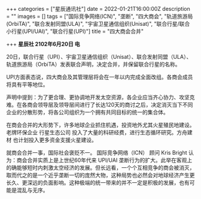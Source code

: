 +++
categories = ["星辰通讯社"]
date = 2022-01-21T16:00:00Z
description = ""
images = []
tags = ["国际竞争网络(ICN)", "垄断", "四大商会", "轨道旅游局(OrbiTA)", "联合发射同盟(ULA)", "宇宙卫星通信组织(Unisat)", "联合行星/联合小行星(UPI/UAI)", "联合行星(UPI)"]
title = "四大商会合并"

+++
**星辰社 2102年6月20日 电**  
   
   
20日，联合行星（UPI）、宇宙卫星通信组织（Unisat）、联合发射同盟（ULA）、轨道旅游局（OrbiTA）发表联合声明，决定合并，并保留联合行星的名称。  
   
UPI方面表态说，四大商会及其管理层将会在一年以内完成全面改组。各商会成员将具有平等地位。  
   
声明中提到：为了更合理、更协调地开发太空资源，各企业应当齐心协力、攻坚克难。在各商会领导层及领导层间进行了长达120天的商讨之后，决定消灭当下不同企业的分散形势，将各公司组织为一个拥有共同目标的统一的集合体。  
   
在商会合并的大形势下，许多地球企业抓住机遇，投资地外尤其火星殖民地建设。老牌环保企业 行星生态公司 投入了大量的科研经费，进行生态循环研究。方舟建材 也计划投入更多资金支援火星建设。  
   
就商会合并一事，国际社会褒贬不一。 国际竞争网络（ICN） 顾问 Kris Bright 认为：商会合并实质上是上世纪60年代来 UPI/UAI 垄断行为的扩大。此举在客观上的确能够短时内刺激太空经济的发展。但长远看，一个个互相竞争的商会被消灭，取而代之的是一个近乎垄断一切的庞然大物，这种局势也必然会对地球经济产生更长久、更深远的负面影响。这种极端的统一带来的并不一定是积极的发展，也有可能是混乱与无序。

